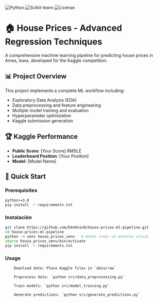![Python](https://img.shields.io/badge/python-3.8%2B-blue)
![Scikit-learn](https://img.shields.io/badge/scikit--learn-1.2+-orange)
![License](https://img.shields.io/badge/license-MIT-green)

# 🏠 House Prices - Advanced Regression Techniques

A comprehensive machine learning pipeline for predicting house prices in Ames, Iowa, developed for the Kaggle competition.

## 📊 Project Overview

This project implements a complete ML workflow including:
- Exploratory Data Analysis (EDA)
- Data preprocessing and feature engineering
- Multiple model training and evaluation
- Hyperparameter optimization
- Kaggle submission generation

## 🏆 Kaggle Performance

- **Public Score**: [Your Score] RMSLE
- **Leaderboard Position**: [Your Position]
- **Model**: [Model Name]

## 🚀 Quick Start

### Prerequisites
```bash
python>=3.8
pip install -r requirements.txt
```

### Instalación
```bash
git clone https://github.com/D4n0nin0/house-prices-ml-pipeline.git
cd house-prices-ml-pipeline
python -m venv house_prices_venv   # Antes crear un entorno vitual 
source house_prices_venv/bin/activate
pip install -r requirements.txt

```
### Usage
```bash
    Download data: Place Kaggle files in `data/raw`

    Preprocess data: `python src/data_preprocessing.py`

    Train models: `python src/model_training.py`

    Generate predictions: `python src/generate_predictions.py`

```
